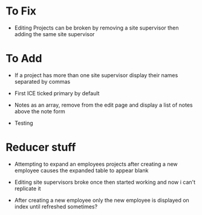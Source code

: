 # To Fix

- Editing Projects can be broken by removing a site supervisor then adding the same site supervisor

# To Add

- If a project has more than one site supervisor display their names separated by commas

- First ICE ticked primary by default

- Notes as an array, remove from the edit page and display a list of notes above the note form

- Testing

# Reducer stuff

- Attempting to expand an employees projects after creating a new employee causes the expanded table to appear blank

- Editing site supervisors broke once then started working and now i can't replicate it

- After creating a new employee only the new employee is displayed on index until refreshed sometimes?
